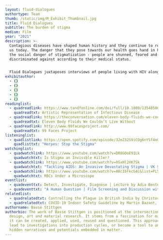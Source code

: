 ```yaml
---
layout: fluid-dialogues
authortype: Team
thumb: /static/img/M_Exhibit_Thumbnail.jpg
title: Fluid Dialogues
subtitle: The burden of stigma
medium: Film
year: "2021"
description: >-
  Contagious diseases have shaped human history and they continue to remain with
  us today. The danger that they pose towards our health goes hand in hand with
  the social danger of stigmatization - people are shunned, feared and
  discriminated against according to their medical status. 


  Fluid Dialogues juxtaposes interviews of people living with HIV along with microscopic footage of their blood to create an intimate moment of reflection on the social implications of living with a contagious disease. Through this work, the artist provokes us to reflect on how social ties, and relationships can be damaged through our impulse to blame, and irrational fears of contamination. 
exhibitauthor:
  - {}
  - {}
  - {}
  - {}
  - {}
readinglist:
  - quadreadlink: https://www.tandfonline.com/doi/full/10.1080/13548506.2019.1705991
    quadreadtxt: Artistic Representation of Infectious Disease
  - quadreadlink: https://theconversation.com/eleven-body-fluids-we-couldnt-live-without-49568
    quadreadtxt: Eleven Body Fluids We Couldn’t Live Without
  - quadreadlink: http://www.99facesproject.com/
    quadreadtxt: 99 Faces Project
listeninglist:
  - quadlistlink: https://open.spotify.com/episode/32eZ32S9iCOg6nYSf4o08q
    quadlisttxt: "Herpes: Stop the Stigma"
watchinglist:
  - quadwatchlink: https://www.youtube.com/watch?v=DR8GOoE91Lk
    quadwatchtxt: Is Stigma an Invisible Killer?
  - quadwatchlink: https://www.youtube.com/watch?v=8SxHl2XK7Sk
    quadwatchtxt: "Tackling AIDS: An Invasive Devastating Stigma | VK Sashindran"
  - quadwatchlink: https://www.youtube.com/watch?v=A8cI6FkcG4c&list=PL50lcL7KylCA5uD-60rS4QQ6HAR2JN97R&index=10
    quadwatchtxt: RBCs Under a Microscope
eventlist:
  - quadeventtxt: Detect, Investigate, Diagnose | Lecture by Adia Benton
  - quadeventtxt: "A Human Question | Film Screening and Discussion with T. Jayashree "
relatedlist:
  - quadrelatedtxt: Controlling the Plague in British India by Christos Lynteris
  - quadrelatedtxt: COVID-19 Indoor Safety Guideline by Martin Bazant, John Bush, Kasim Khan
authorname: Basse Stittgen
authorbio: The work of Basse Stittgen is positioned at the intersection of
  design, art and material research. It stems from a fascination for matter, how
  it can be created, applied, used, reused and questioned. This approach might
  lead to investigations into production cycles, or become a tool to unfold
  hidden narratives and potentials embedded in matter.
---
```

